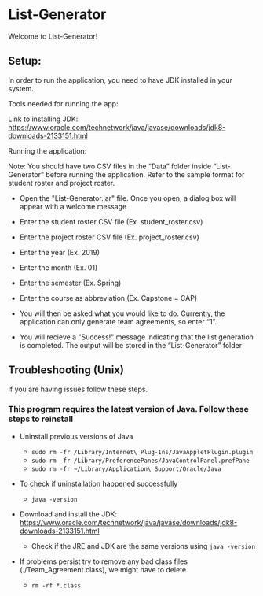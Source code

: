 # List-Generator

Welcome to List-Generator!

## Setup:
In order to run the application, you need to have JDK installed in your system.

Tools needed for running the app:

Link to installing JDK: https://www.oracle.com/technetwork/java/javase/downloads/jdk8-downloads-2133151.html

Running the application:

Note: You should have two CSV files in the “Data” folder inside “List-Generator” before running the application. Refer to the sample format for student roster and project roster. 

- Open the "List-Generator.jar" file. Once you open, a dialog box will appear with a welcome message 

- Enter the student roster CSV file (Ex. student_roster.csv)

- Enter the project roster CSV file (Ex. project_roster.csv)

- Enter the year (Ex. 2019)

- Enter the month (Ex. 01)

- Enter the semester (Ex. Spring)

- Enter the course as abbreviation (Ex. Capstone = CAP)

- You will then be asked what you would like to do. Currently, the application can only generate team agreements, so enter “1”. 

- You will recieve a "Success!" message indicating that the list generation is completed. The output will be stored in the “List-Generator” folder

## Troubleshooting (Unix)
If you are having issues follow these steps.

### This program requires the latest version of Java. Follow these steps to reinstall

- Uninstall previous versions of Java 
   - `sudo rm -fr /Library/Internet\ Plug-Ins/JavaAppletPlugin.plugin `
   - `sudo rm -fr /Library/PreferencePanes/JavaControlPanel.prefPane `
   - `sudo rm -fr ~/Library/Application\ Support/Oracle/Java`

- To check if uninstallation happened successfully
  - `java -version`

- Download and install the JDK: https://www.oracle.com/technetwork/java/javase/downloads/jdk8-downloads-2133151.html
   - Check if the JRE and JDK are the same versions using `java -version `
 
- If problems persist try to remove any bad class files (./Team_Agreement.class), we might have to delete. 
  - `rm -rf *.class`

